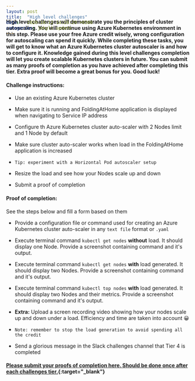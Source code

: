 ```yaml
---
layout: post
title:  "High level challenges"
date:   2020-10-12 14:26:29 +0300
categories: jekyll update
---
```


<header style="margin-top: -295px; padding-bottom: 160px; margin-left: 400px;">
   <a href="https://metatavu.fi">
   <img src="/xamk-challenges/media/metatavu-logo.png" style="max-width: 100px;"
      alt="Jekyll logo" />
   </a>
</header>

#### High level challenges will demonstrate you the principles of cluster autoscaling. You will continue using Azure Kubernetes environment in this step. Please use your free Azure credit wisely, wrong configuration for autoscaling can spend it quickly. While completing these tasks, you will get to know what an Azure Kubernetes cluster autoscaler is and how to configure it. Knowledge gained during this level challenges completion will let you create scalable Kubernetes clusters in future. You can submit as many proofs of completion as you have achieved after completing this tier. **Extra** proof will become a great bonus for you. Good luck!

#### Challenge instructions:

- Use an existing Azure Kubernetes cluster

- Make sure it is running and FoldingAtHome application is displayed when navigating to Service IP address

- Configure th Azure Kubernetes cluster auto-scaler with 2 Nodes limit and 1 Node by default

- Make sure cluster auto-scaler works when load in the FoldingAtHome application is increased

- ```Tip: experiment with a Horizontal Pod autoscaler setup```

- Resize the load and see how your Nodes scale up and down

- Submit a proof of completion

#### Proof of completion:

See the steps below and fill a form based on them

- Provide a configuration file or command used for creating an Azure Kubernetes cluster auto-scaler  in any ```text file``` format or ```.yaml```

- Execute terminal command ```kubectl get nodes``` **without** load. It should display one Node. Provide a screenshot containing command and it's output.

- Execute terminal command ```kubectl get nodes``` **with** load generated. It should display two Nodes. Provide a screenshot containing command and it's output.

- Execute terminal command ```kubectl top nodes``` **with** load generated. It should display two Nodes and their metrics. Provide a screenshot containing command and it's output.

- **Extra:** Upload a screen recording video showing how your nodes scale up and down under a load. Efficiency and time are taken into account 😀

- ```Note: remember to stop the load generation to avoid spending all the credit```

- Send a glorious message in the Slack challenges channel that Tier 4 is completed

#### [Please submit your proofs of completion here. Should be done once after each challenges tier.](https://docs.google.com/forms/d/e/1FAIpQLSdJM5bxK2b_DFY8RLxKc83oFzKWBh_eu8WZ9rJHfBOqI-sqbQ/viewform?usp=sf_link){:target="_blank"}

